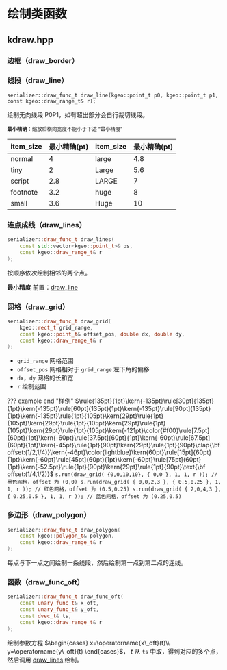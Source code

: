 # 绘制类函数

## kdraw.hpp

### 边框（draw_border）

### 线段（draw_line）

`serializer::draw_func_t draw_line(kgeo::point_t p0, kgeo::point_t p1, const kgeo::draw_range_t& r);`

绘制无向线段 P0P1，如有超出部分会自行裁切线段。

<small>**最小精确**：缩放后横向宽度不能小于下述 “最小精度”</small>

| item_size | 最小精确(pt) | item_size | 最小精确(pt) |
| -------- | ---- | -------- | ---- |
| normal   | 4    | large    | 4.8  |
| tiny     | 2    | Large    | 5.6  |
| script   | 2.8  | LARGE    | 7  |
| footnote | 3.2  | huge     | 8    |
| small    | 3.6  | Huge     | 10    |

### 连点成线（draw_lines）

```cpp
serializer::draw_func_t draw_lines(
	const std::vector<kgeo::point_t>& ps,
	const kgeo::draw_range_t& r
);
```

按顺序依次绘制相邻的两个点。

**最小精度** 前置：[draw_line](./#draw_line)

### 网格（draw_grid）

```cpp
serializer::draw_func_t draw_grid(
	kgeo::rect_t grid_range,
	const kgeo::point_t& offset_pos, double dx, double dy,
	const kgeo::draw_range_t& r
);
```

- `grid_range` 网格范围
- `offset_pos` 网格相对于 `grid_range` 左下角的偏移
- `dx`，`dy` 网格的长和宽
- `r` 绘制范围

??? example  end "样例"
 	$\rule{135pt}{1pt}\kern{-135pt}\rule[30pt]{135pt}{1pt}\kern{-135pt}\rule[60pt]{135pt}{1pt}\kern{-135pt}\rule[90pt]{135pt}{1pt}\kern{-135pt}\rule{1pt}{105pt}\kern{29pt}\rule{1pt}{105pt}\kern{29pt}\rule{1pt}{105pt}\kern{29pt}\rule{1pt}{105pt}\kern{29pt}\rule{1pt}{105pt}\kern{-121pt}\color{#f00}\rule[7.5pt]{60pt}{1pt}\kern{-60pt}\rule[37.5pt]{60pt}{1pt}\kern{-60pt}\rule[67.5pt]{60pt}{1pt}\kern{-45pt}\rule{1pt}{90pt}\kern{29pt}\rule{1pt}{90pt}\clap{\bf offset:(1/2,1/4)}\kern{-46pt}\color{lightblue}\kern{60pt}\rule[15pt]{60pt}{1pt}\kern{-60pt}\rule[45pt]{60pt}{1pt}\kern{-60pt}\rule[75pt]{60pt}{1pt}\kern{-52.5pt}\rule{1pt}{90pt}\kern{29pt}\rule{1pt}{90pt}\text{\bf offset:(1/4,1/2)}$
	```
	s.run(draw_grid(
		{0,0,10,10},
		{ 0,0 }, 1, 1,
		r
	)); // 黑色网格，offset 为 (0,0)
	s.run(draw_grid(
		{ 0,0,2,3 },
		{ 0.5,0.25 }, 1, 1,
		r
	)); // 红色网格，offset 为 (0.5,0.25)
	s.run(draw_grid(
		{ 2,0,4,3 },
		{ 0.25,0.5 }, 1, 1,
		r
	)); // 蓝色网格，offset 为 (0.25,0.5)
	```

### 多边形（draw_polygon）

```cpp
serializer::draw_func_t draw_polygon(
	const kgeo::polygon_t& polygon,
	const kgeo::draw_range_t& r
);
```

每点与下一点之间绘制一条线段，然后绘制第一点到第二点的连线。

### 函数（draw_func_oft）

```cpp
serializer::draw_func_t draw_func_oft(
	const unary_func_t& x_oft,
	const unary_func_t& y_oft,
	const dvec_t& ts,
	const kgeo::draw_range_t& r
);
```

绘制参数方程 $\begin{cases}
x=\operatorname{x\_oft}(t)\\
y=\operatorname{y\_oft}(t)
\end{cases}$， $t$ 从 `ts` 中取，得到对应的多个点，然后调用 [draw_lines](./#draw_lines) 绘制。